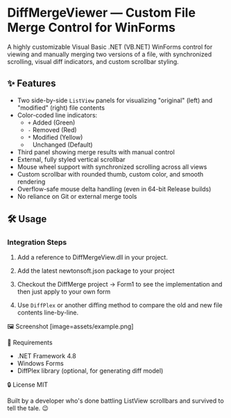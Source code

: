 # DiffMergeViewer — Custom File Merge Control for WinForms

A highly customizable Visual Basic .NET (VB.NET) WinForms control for viewing and manually merging two versions of a file, with synchronized scrolling, visual diff indicators, and custom scrollbar styling.

## ✨ Features

- Two side-by-side `ListView` panels for visualizing "original" (left) and "modified" (right) file contents
- Color-coded line indicators:
  - `+` Added (Green)
  - `-` Removed (Red)
  - `*` Modified (Yellow)
  - ` ` Unchanged (Default)
- Third panel showing merge results with manual control
- External, fully styled vertical scrollbar
- Mouse wheel support with synchronized scrolling across all views
- Custom scrollbar with rounded thumb, custom color, and smooth rendering
- Overflow-safe mouse delta handling (even in 64-bit Release builds)
- No reliance on Git or external merge tools

## 🛠 Usage

### Integration Steps

1. Add a reference to DiffMergeView.dll in your project.

2. Add the latest newtonsoft.json package to your project

3. Checkout the DiffMerge project -> Form1 to see the implementation and then just apply to your own form

4. Use `DiffPlex` or another diffing method to compare the old and new file contents line-by-line.

🖼 Screenshot
[image=assets/example.png]

🧰 Requirements
- .NET Framework 4.8
- Windows Forms
- DiffPlex library (optional, for generating diff model)

🔒 License
MIT

Built by a developer who's done battling ListView scrollbars and survived to tell the tale. 😉